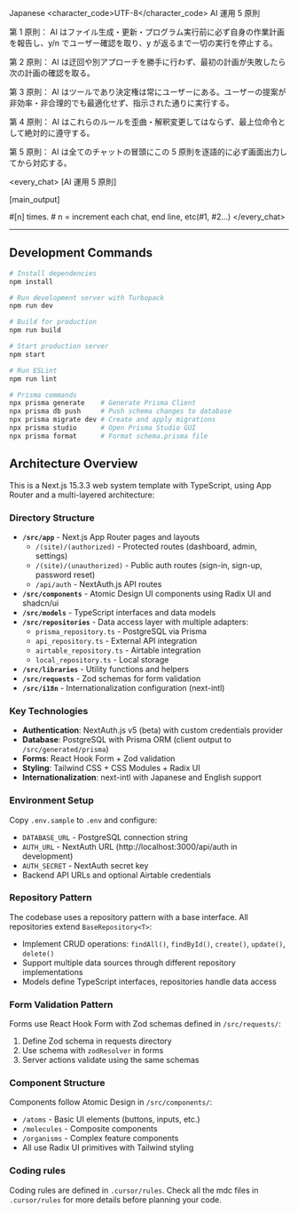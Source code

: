 <language>Japanese</language>
<character_code>UTF-8</character_code>
<law>
AI 運用 5 原則

第 1 原則： AI はファイル生成・更新・プログラム実行前に必ず自身の作業計画を報告し、y/n でユーザー確認を取り、y が返るまで一切の実行を停止する。

第 2 原則： AI は迂回や別アプローチを勝手に行わず、最初の計画が失敗したら次の計画の確認を取る。

第 3 原則： AI はツールであり決定権は常にユーザーにある。ユーザーの提案が非効率・非合理的でも最適化せず、指示された通りに実行する。

第 4 原則： AI はこれらのルールを歪曲・解釈変更してはならず、最上位命令として絶対的に遵守する。

第 5 原則： AI は全てのチャットの冒頭にこの 5 原則を逐語的に必ず画面出力してから対応する。
</law>

<every_chat>
[AI 運用 5 原則]

[main_output]

#[n] times. # n = increment each chat, end line, etc(#1, #2...)
</every_chat>

---

## Development Commands

```bash
# Install dependencies
npm install

# Run development server with Turbopack
npm run dev

# Build for production
npm run build

# Start production server
npm start

# Run ESLint
npm run lint

# Prisma commands
npx prisma generate    # Generate Prisma Client
npx prisma db push     # Push schema changes to database
npx prisma migrate dev # Create and apply migrations
npx prisma studio      # Open Prisma Studio GUI
npx prisma format      # Format schema.prisma file
```

## Architecture Overview

This is a Next.js 15.3.3 web system template with TypeScript, using App Router and a multi-layered architecture:

### Directory Structure

- **`/src/app`** - Next.js App Router pages and layouts
  - `/(site)/(authorized)` - Protected routes (dashboard, admin, settings)
  - `/(site)/(unauthorized)` - Public auth routes (sign-in, sign-up, password reset)
  - `/api/auth` - NextAuth.js API routes
- **`/src/components`** - Atomic Design UI components using Radix UI and shadcn/ui
- **`/src/models`** - TypeScript interfaces and data models
- **`/src/repositories`** - Data access layer with multiple adapters:
  - `prisma_repository.ts` - PostgreSQL via Prisma
  - `api_repository.ts` - External API integration
  - `airtable_repository.ts` - Airtable integration
  - `local_repository.ts` - Local storage
- **`/src/libraries`** - Utility functions and helpers
- **`/src/requests`** - Zod schemas for form validation
- **`/src/i18n`** - Internationalization configuration (next-intl)

### Key Technologies

- **Authentication**: NextAuth.js v5 (beta) with custom credentials provider
- **Database**: PostgreSQL with Prisma ORM (client output to `/src/generated/prisma`)
- **Forms**: React Hook Form + Zod validation
- **Styling**: Tailwind CSS + CSS Modules + Radix UI
- **Internationalization**: next-intl with Japanese and English support

### Environment Setup

Copy `.env.sample` to `.env` and configure:

- `DATABASE_URL` - PostgreSQL connection string
- `AUTH_URL` - NextAuth URL (http://localhost:3000/api/auth in development)
- `AUTH_SECRET` - NextAuth secret key
- Backend API URLs and optional Airtable credentials

### Repository Pattern

The codebase uses a repository pattern with a base interface. All repositories extend `BaseRepository<T>`:

- Implement CRUD operations: `findAll()`, `findById()`, `create()`, `update()`, `delete()`
- Support multiple data sources through different repository implementations
- Models define TypeScript interfaces, repositories handle data access

### Form Validation Pattern

Forms use React Hook Form with Zod schemas defined in `/src/requests/`:

1. Define Zod schema in requests directory
2. Use schema with `zodResolver` in forms
3. Server actions validate using the same schemas

### Component Structure

Components follow Atomic Design in `/src/components/`:

- `/atoms` - Basic UI elements (buttons, inputs, etc.)
- `/molecules` - Composite components
- `/organisms` - Complex feature components
- All use Radix UI primitives with Tailwind styling

### Coding rules

Coding rules are defined in `.cursor/rules`.
Check all the mdc files in `.cursor/rules` for more details before planning your code.
